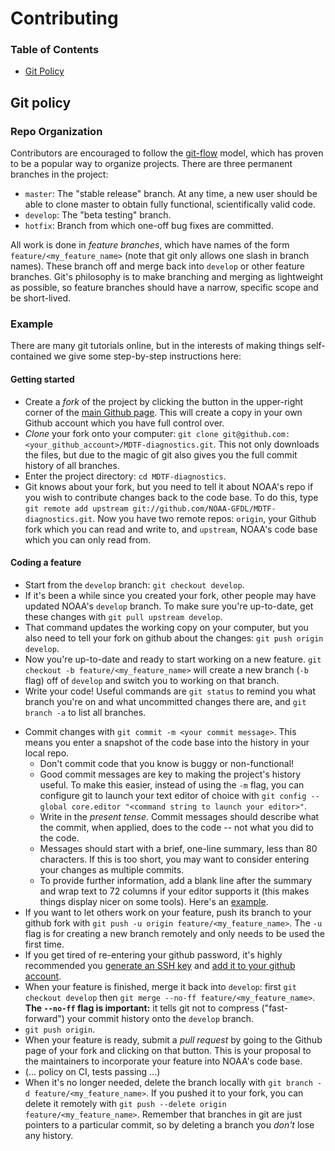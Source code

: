 # Contributing

### Table of Contents
- [Git Policy](#git_policy)


## <a name="git_policy"></a>Git policy

### Repo Organization
Contributors are encouraged to follow the [git-flow](https://nvie.com/posts/a-successful-git-branching-model/) model, which has proven to be a popular way to organize projects. There are three permanent branches in the project:
- `master`: The "stable release" branch. At any time, a new user should be able to clone master to obtain fully functional, scientifically valid code.
- `develop`: The "beta testing" branch. 
- `hotfix`: Branch from which one-off bug fixes are committed.

All work is done in *feature branches*, which have names of the form `feature/<my_feature_name>` (note that git only allows one slash in branch names). These branch off and merge back into `develop` or other feature branches. Git's philosophy is to make branching and merging as lightweight as possible, so feature branches should have a narrow, specific scope and be short-lived.

<!--
TODO: more to say here?
-->
### Example
There are many git tutorials online, but in the interests of making things self-contained we give some step-by-step instructions here:

#### Getting started
- Create a *fork* of the project by clicking the button in the upper-right corner of the [main Github page](https://github.com/NOAA-GFDL/MDTF-diagnostics). This will create a copy in your own Github account which you have full control over.
- *Clone* your fork onto your computer: `git clone git@github.com:<your_github_account>/MDTF-diagnostics.git`. This not only downloads the files, but due to the magic of git  also gives you the full commit history of all branches.
- Enter the project directory: `cd MDTF-diagnostics`.
- Git knows about your fork, but you need to tell it about NOAA's repo if you wish to contribute changes back to the code base. To do this, type `git remote add upstream git://github.com/NOAA-GFDL/MDTF-diagnostics.git`. Now you have two remote repos: `origin`, your Github fork which you can read and write to, and `upstream`, NOAA's code base which you can only read from.
<!--
- (TODO: `pip install -v .`, other installation instructions...)
-->

#### Coding a feature
- Start from the `develop` branch: `git checkout develop`.
- If it's been a while since you created your fork, other people may have updated NOAA's `develop` branch. To make sure you're up-to-date, get these changes with `git pull upstream develop`.
- That command updates the working copy on your computer, but you also need to tell your fork on github about the changes: `git push origin develop`.
- Now you're up-to-date and ready to start working on a new feature. `git checkout -b feature/<my_feature_name>` will create a new branch (`-b` flag) off of `develop` and switch you to working on that branch.
- Write your code! Useful commands are `git status` to remind you what branch you're on and what uncommitted changes there are, and `git branch -a` to list all branches.
<!--
- (TODO: tests ...)
- (TODO: adding files...)
-->
- Commit changes with `git commit -m <your commit message>`. This means you enter a snapshot of the code base into the history in your local repo. 
    - Don't commit code that you know is buggy or non-functional!
    - Good commit messages are key to making the project's history useful. To make this easier, instead of using the `-m` flag, you can configure git to launch your text editor of choice with `git config --global core.editor "<command string to launch your editor>"`.
    - Write in the *present tense*. Commit messages should describe what the commit, when applied, does to the code -- not what you did to the code.
    - Messages should start with a brief, one-line summary, less than 80 characters. If this is too short, you may want to consider entering your changes as multiple commits.
    - To provide further information, add a blank line after the summary and wrap text to 72 columns if your editor supports it (this makes things display nicer on some tools). Here's an [example](https://github.com/NOAA-GFDL/MDTF-diagnostics/commit/225b29f30872b60621a5f1c55a9f75bbcf192e0b).
- If you want to let others work on your feature, push its branch to your github fork with `git push -u origin feature/<my_feature_name>`. The `-u` flag is for creating a new branch remotely and only needs to be used the first time.
- If you get tired of re-entering your github password, it's highly recommended you [generate an SSH key](https://help.github.com/en/articles/generating-a-new-ssh-key-and-adding-it-to-the-ssh-agent) and [add it to your github account](https://help.github.com/en/articles/adding-a-new-ssh-key-to-your-github-account).
- When your feature is finished, merge it back into `develop`: first `git checkout develop` then `git merge --no-ff feature/<my_feature_name>`. **The `--no-ff` flag is important:** it tells git not to compress ("fast-forward") your commit history onto the `develop` branch. 
- `git push origin`. 
- When your feature is ready, submit a *pull request* by going to the Github page of your fork and clicking on that button. This is your proposal to the maintainers to incorporate your feature into NOAA's code base. 
- (... policy on CI, tests passing ...)
- When it's no longer needed, delete the branch locally with `git branch -d feature/<my_feature_name>`. If you pushed it to your fork, you can delete it remotely with `git push --delete origin feature/<my_feature_name>`. Remember that branches in git are just pointers to a particular commit, so by deleting a branch you *don't* lose any history.

